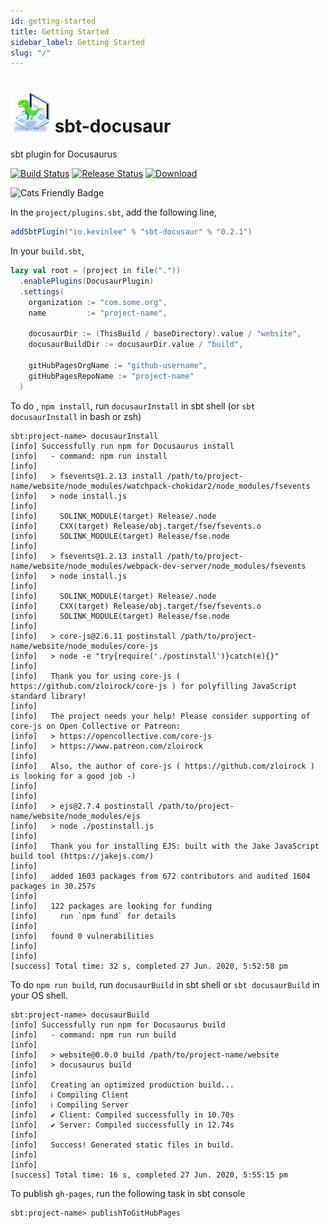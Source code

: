 ```yaml
---
id: getting-started
title: Getting Started
sidebar_label: Getting Started
slug: "/"
---
```

# ![](/img/sbt-docusaur-logo-64x64.png) sbt-docusaur
sbt plugin for Docusaurus


[![Build Status](https://github.com/Kevin-Lee/sbt-docusaur/workflows/Build%20All/badge.svg)](https://github.com/Kevin-Lee/sbt-docusaur/actions?workflow=Build+All)
[![Release Status](https://github.com/Kevin-Lee/sbt-docusaur/workflows/Release/badge.svg)](https://github.com/Kevin-Lee/sbt-docusaur/actions?workflow=Release)
[ ![Download](https://api.bintray.com/packages/kevinlee/sbt-plugins/sbt-docusaur/images/download.svg) ](https://bintray.com/kevinlee/sbt-plugins/sbt-docusaur/_latestVersion)

![Cats Friendly Badge](https://typelevel.org/cats/img/cats-badge-tiny.png)

In the `project/plugins.sbt`, add the following line,
```scala
addSbtPlugin("io.kevinlee" % "sbt-docusaur" % "0.2.1")
```

In your `build.sbt`,
```scala
lazy val root = (project in file("."))
  .enablePlugins(DocusaurPlugin)
  .settings(
    organization := "com.some.org",
    name         := "project-name",

    docusaurDir := (ThisBuild / baseDirectory).value / "website",
    docusaurBuildDir := docusaurDir.value / "build",

    gitHubPagesOrgName := "github-username",
    gitHubPagesRepoName := "project-name"
  )
```

To do , `npm install`, run `docusaurInstall` in sbt shell (or `sbt docusaurInstall` in bash or zsh)
```shell
sbt:project-name> docusaurInstall
[info] Successfully run npm for Docusaurus install
[info]   - command: npm run install
[info]
[info]   > fsevents@1.2.13 install /path/to/project-name/website/node_modules/watchpack-chokidar2/node_modules/fsevents
[info]   > node install.js
[info]
[info]     SOLINK_MODULE(target) Release/.node
[info]     CXX(target) Release/obj.target/fse/fsevents.o
[info]     SOLINK_MODULE(target) Release/fse.node
[info]
[info]   > fsevents@1.2.13 install /path/to/project-name/website/node_modules/webpack-dev-server/node_modules/fsevents
[info]   > node install.js
[info]
[info]     SOLINK_MODULE(target) Release/.node
[info]     CXX(target) Release/obj.target/fse/fsevents.o
[info]     SOLINK_MODULE(target) Release/fse.node
[info]
[info]   > core-js@2.6.11 postinstall /path/to/project-name/website/node_modules/core-js
[info]   > node -e "try{require('./postinstall')}catch(e){}"
[info]
[info]   Thank you for using core-js ( https://github.com/zloirock/core-js ) for polyfilling JavaScript standard library!
[info]
[info]   The project needs your help! Please consider supporting of core-js on Open Collective or Patreon:
[info]   > https://opencollective.com/core-js
[info]   > https://www.patreon.com/zloirock
[info]
[info]   Also, the author of core-js ( https://github.com/zloirock ) is looking for a good job -)
[info]
[info]
[info]   > ejs@2.7.4 postinstall /path/to/project-name/website/node_modules/ejs
[info]   > node ./postinstall.js
[info]
[info]   Thank you for installing EJS: built with the Jake JavaScript build tool (https://jakejs.com/)
[info]
[info]   added 1603 packages from 672 contributors and audited 1604 packages in 30.257s
[info]
[info]   122 packages are looking for funding
[info]     run `npm fund` for details
[info]
[info]   found 0 vulnerabilities
[info]
[info]
[success] Total time: 32 s, completed 27 Jun. 2020, 5:52:58 pm

```

To do `npm run build`, run `docusaurBuild` in sbt shell or `sbt docusaurBuild` in your OS shell.
```shell
sbt:project-name> docusaurBuild
[info] Successfully run npm for Docusaurus build
[info]   - command: npm run run build
[info]
[info]   > website@0.0.0 build /path/to/project-name/website
[info]   > docusaurus build
[info]
[info]   Creating an optimized production build...
[info]   ℹ Compiling Client
[info]   ℹ Compiling Server
[info]   ✔ Client: Compiled successfully in 10.70s
[info]   ✔ Server: Compiled successfully in 12.74s
[info]
[info]   Success! Generated static files in build.
[info]
[info]
[success] Total time: 16 s, completed 27 Jun. 2020, 5:55:15 pm

```

To publish `gh-pages`, run the following task in sbt console
```shell
sbt:project-name> publishToGitHubPages
```
